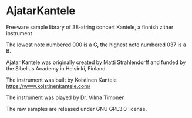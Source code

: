 # AjatarKantele
Freeware sample library of 38-string concert Kantele, a finnish zither instrument

The lowest note numbered 000 is a G, the highest note numbered 037 is a B.

Ajatar Kantele was originally created by Matti Strahlendorff and funded by the Sibelius Academy in Helsinki, Finland.

The instrument was built by Koistinen Kantele https://www.koistinenkantele.com/

The instrument was played by Dr. Vilma Timonen

The raw samples are released under GNU GPL3.0 license.

